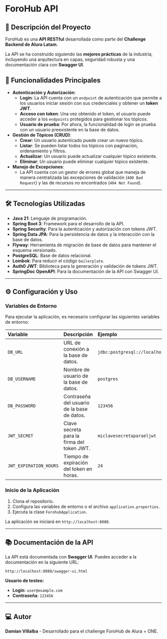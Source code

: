 # ForoHub API

## 📝 Descripción del Proyecto

ForoHub es una **API RESTful** desarrollada como parte del **Challenge Backend de Alura Latam**.

La API se ha construido siguiendo las **mejores prácticas** de la industria, incluyendo una arquitectura en capas, seguridad robusta y una documentación clara con **Swagger UI**.

## 🚀 Funcionalidades Principales

* **Autenticación y Autorización**:
    * **Login**: La API cuenta con un `endpoint` de autenticación que permite a los usuarios iniciar sesión con sus credenciales y obtener un **token JWT**.
    * **Acceso con token**: Una vez obtenido el token, el usuario puede acceder a los `endpoints` protegidos para gestionar los tópicos.
    * **Usuario de prueba**: Por ahora, la funcionalidad de login se prueba con un usuario preexistente en la base de datos.
* **Gestión de Tópicos (CRUD)**:
    * **Crear**: Un usuario autenticado puede crear un nuevo tópico.
    * **Listar**: Se pueden listar todos los tópicos con paginación, ordenamiento y filtros.
    * **Actualizar**: Un usuario puede actualizar cualquier tópico existente.
    * **Eliminar**: Un usuario puede eliminar cualquier tópico existente.
* **Manejo de Excepciones**:
    * La API cuenta con un gestor de errores global que maneja de manera centralizada las excepciones de validación (`400 Bad Request`) y las de recursos no encontrados (`404 Not Found`).

---

## 🛠️ Tecnologías Utilizadas

* **Java 21**: Lenguaje de programación.
* **Spring Boot 3**: Framework para el desarrollo de la API.
* **Spring Security**: Para la autenticación y autorización con tokens JWT.
* **Spring Data JPA**: Para la persistencia de datos y la interacción con la base de datos.
* **Flyway**: Herramienta de migración de base de datos para mantener el esquema versionado.
* **PostgreSQL**: Base de datos relacional.
* **Lombok**: Para reducir el código `boilerplate`.
* **Auth0 JWT**: Biblioteca para la generación y validación de tokens JWT.
* **SpringDoc OpenAPI**: Para la documentación de la API con Swagger UI.

---

## ⚙️ Configuración y Uso

### Variables de Entorno

Para ejecutar la aplicación, es necesario configurar las siguientes variables de entorno:

| Variable | Descripción | Ejemplo |
| :--- | :--- | :--- |
| `DB_URL` | URL de conexión a la base de datos. | `jdbc:postgresql://localhost:5432/forohub` |
| `DB_USERNAME` | Nombre de usuario de la base de datos. | `postgres` |
| `DB_PASSWORD` | Contraseña del usuario de la base de datos. | `123456` |
| `JWT_SECRET` | Clave secreta para la firma del token JWT. | `miclavesecretaparaeljwt` |
| `JWT_EXPIRATION_HOURS` | Tiempo de expiración del token en horas. | `24` |

### Inicio de la Aplicación

1.  Clona el repositorio.
2.  Configura las variables de entorno o el archivo `application.properties`.
3.  Ejecuta la clase `ForohubApplication`.

La aplicación se iniciará en `http://localhost:8080`.

---

## 📚 Documentación de la API

La API está documentada con **Swagger UI**. Puedes acceder a la documentación en la siguiente URL:

`http://localhost:8080/swagger-ui.html`

**Usuario de testeo:**
* **Login**: `user@example.com`
* **Contraseña**: `123456`

---

## 💻 Autor

**Damian Villalba** - Desarrollado para el challenge ForoHub de Alura + ONE.

